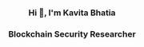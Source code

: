 <h3 align="center"><b>Hi 👋, I'm Kavita Bhatia</b></h3>
<h3 align="center"><b>Blockchain Security Researcher</b></h3>


